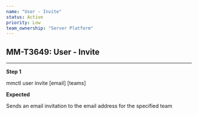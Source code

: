 ```yaml
---
name: "User - Invite"
status: Active
priority: Low
team_ownership: "Server Platform"
---
```


## MM-T3649: User - Invite

---

**Step 1**

mmctl user invite \[email] \[teams]

**Expected**

Sends an email invitation to the email address for the specified team

